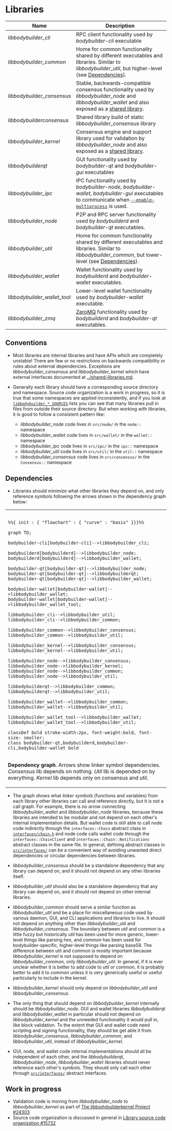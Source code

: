 # Libraries

| Name                     | Description |
|--------------------------|-------------|
| *libbodybuilder_cli*         | RPC client functionality used by *bodybuilder-cli* executable |
| *libbodybuilder_common*      | Home for common functionality shared by different executables and libraries. Similar to *libbodybuilder_util*, but higher-level (see [Dependencies](#dependencies)). |
| *libbodybuilder_consensus*   | Stable, backwards-compatible consensus functionality used by *libbodybuilder_node* and *libbodybuilder_wallet* and also exposed as a [shared library](../shared-libraries.md). |
| *libbodybuilderconsensus*    | Shared library build of static *libbodybuilder_consensus* library |
| *libbodybuilder_kernel*      | Consensus engine and support library used for validation by *libbodybuilder_node* and also exposed as a [shared library](../shared-libraries.md). |
| *libbodybuilderqt*           | GUI functionality used by *bodybuilder-qt* and *bodybuilder-gui* executables |
| *libbodybuilder_ipc*         | IPC functionality used by *bodybuilder-node*, *bodybuilder-wallet*, *bodybuilder-gui* executables to communicate when [`--enable-multiprocess`](multiprocess.md) is used. |
| *libbodybuilder_node*        | P2P and RPC server functionality used by *bodybuilderd* and *bodybuilder-qt* executables. |
| *libbodybuilder_util*        | Home for common functionality shared by different executables and libraries. Similar to *libbodybuilder_common*, but lower-level (see [Dependencies](#dependencies)). |
| *libbodybuilder_wallet*      | Wallet functionality used by *bodybuilderd* and *bodybuilder-wallet* executables. |
| *libbodybuilder_wallet_tool* | Lower-level wallet functionality used by *bodybuilder-wallet* executable. |
| *libbodybuilder_zmq*         | [ZeroMQ](../zmq.md) functionality used by *bodybuilderd* and *bodybuilder-qt* executables. |

## Conventions

- Most libraries are internal libraries and have APIs which are completely unstable! There are few or no restrictions on backwards compatibility or rules about external dependencies. Exceptions are *libbodybuilder_consensus* and *libbodybuilder_kernel* which have external interfaces documented at [../shared-libraries.md](../shared-libraries.md).

- Generally each library should have a corresponding source directory and namespace. Source code organization is a work in progress, so it is true that some namespaces are applied inconsistently, and if you look at [`libbodybuilder_*_SOURCES`](../../src/Makefile.am) lists you can see that many libraries pull in files from outside their source directory. But when working with libraries, it is good to follow a consistent pattern like:

  - *libbodybuilder_node* code lives in `src/node/` in the `node::` namespace
  - *libbodybuilder_wallet* code lives in `src/wallet/` in the `wallet::` namespace
  - *libbodybuilder_ipc* code lives in `src/ipc/` in the `ipc::` namespace
  - *libbodybuilder_util* code lives in `src/util/` in the `util::` namespace
  - *libbodybuilder_consensus* code lives in `src/consensus/` in the `Consensus::` namespace

## Dependencies

- Libraries should minimize what other libraries they depend on, and only reference symbols following the arrows shown in the dependency graph below:

<table><tr><td>

```mermaid

%%{ init : { "flowchart" : { "curve" : "basis" }}}%%

graph TD;

bodybuilder-cli[bodybuilder-cli]-->libbodybuilder_cli;

bodybuilderd[bodybuilderd]-->libbodybuilder_node;
bodybuilderd[bodybuilderd]-->libbodybuilder_wallet;

bodybuilder-qt[bodybuilder-qt]-->libbodybuilder_node;
bodybuilder-qt[bodybuilder-qt]-->libbodybuilderqt;
bodybuilder-qt[bodybuilder-qt]-->libbodybuilder_wallet;

bodybuilder-wallet[bodybuilder-wallet]-->libbodybuilder_wallet;
bodybuilder-wallet[bodybuilder-wallet]-->libbodybuilder_wallet_tool;

libbodybuilder_cli-->libbodybuilder_util;
libbodybuilder_cli-->libbodybuilder_common;

libbodybuilder_common-->libbodybuilder_consensus;
libbodybuilder_common-->libbodybuilder_util;

libbodybuilder_kernel-->libbodybuilder_consensus;
libbodybuilder_kernel-->libbodybuilder_util;

libbodybuilder_node-->libbodybuilder_consensus;
libbodybuilder_node-->libbodybuilder_kernel;
libbodybuilder_node-->libbodybuilder_common;
libbodybuilder_node-->libbodybuilder_util;

libbodybuilderqt-->libbodybuilder_common;
libbodybuilderqt-->libbodybuilder_util;

libbodybuilder_wallet-->libbodybuilder_common;
libbodybuilder_wallet-->libbodybuilder_util;

libbodybuilder_wallet_tool-->libbodybuilder_wallet;
libbodybuilder_wallet_tool-->libbodybuilder_util;

classDef bold stroke-width:2px, font-weight:bold, font-size: smaller;
class bodybuilder-qt,bodybuilderd,bodybuilder-cli,bodybuilder-wallet bold
```
</td></tr><tr><td>

**Dependency graph**. Arrows show linker symbol dependencies. *Consensus* lib depends on nothing. *Util* lib is depended on by everything. *Kernel* lib depends only on consensus and util.

</td></tr></table>

- The graph shows what _linker symbols_ (functions and variables) from each library other libraries can call and reference directly, but it is not a call graph. For example, there is no arrow connecting *libbodybuilder_wallet* and *libbodybuilder_node* libraries, because these libraries are intended to be modular and not depend on each other's internal implementation details. But wallet code is still able to call node code indirectly through the `interfaces::Chain` abstract class in [`interfaces/chain.h`](../../src/interfaces/chain.h) and node code calls wallet code through the `interfaces::ChainClient` and `interfaces::Chain::Notifications` abstract classes in the same file. In general, defining abstract classes in [`src/interfaces/`](../../src/interfaces/) can be a convenient way of avoiding unwanted direct dependencies or circular dependencies between libraries.

- *libbodybuilder_consensus* should be a standalone dependency that any library can depend on, and it should not depend on any other libraries itself.

- *libbodybuilder_util* should also be a standalone dependency that any library can depend on, and it should not depend on other internal libraries.

- *libbodybuilder_common* should serve a similar function as *libbodybuilder_util* and be a place for miscellaneous code used by various daemon, GUI, and CLI applications and libraries to live. It should not depend on anything other than *libbodybuilder_util* and *libbodybuilder_consensus*. The boundary between _util_ and _common_ is a little fuzzy but historically _util_ has been used for more generic, lower-level things like parsing hex, and _common_ has been used for bodybuilder-specific, higher-level things like parsing base58. The difference between util and common is mostly important because *libbodybuilder_kernel* is not supposed to depend on *libbodybuilder_common*, only *libbodybuilder_util*. In general, if it is ever unclear whether it is better to add code to *util* or *common*, it is probably better to add it to *common* unless it is very generically useful or useful particularly to include in the kernel.


- *libbodybuilder_kernel* should only depend on *libbodybuilder_util* and *libbodybuilder_consensus*.

- The only thing that should depend on *libbodybuilder_kernel* internally should be *libbodybuilder_node*. GUI and wallet libraries *libbodybuilderqt* and *libbodybuilder_wallet* in particular should not depend on *libbodybuilder_kernel* and the unneeded functionality it would pull in, like block validation. To the extent that GUI and wallet code need scripting and signing functionality, they should be get able it from *libbodybuilder_consensus*, *libbodybuilder_common*, and *libbodybuilder_util*, instead of *libbodybuilder_kernel*.

- GUI, node, and wallet code internal implementations should all be independent of each other, and the *libbodybuilderqt*, *libbodybuilder_node*, *libbodybuilder_wallet* libraries should never reference each other's symbols. They should only call each other through [`src/interfaces/`](`../../src/interfaces/`) abstract interfaces.

## Work in progress

- Validation code is moving from *libbodybuilder_node* to *libbodybuilder_kernel* as part of [The libbodybuilderkernel Project #24303](https://github.com/bodybuilder/bodybuilder/issues/24303)
- Source code organization is discussed in general in [Library source code organization #15732](https://github.com/bodybuilder/bodybuilder/issues/15732)

